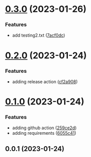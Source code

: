 # [0.3.0](https://github.com/dpuka/demo-changelog/compare/v0.2.0...v0.3.0) (2023-01-26)


### Features

* add testing2.txt ([7acf0dc](https://github.com/dpuka/demo-changelog/commit/7acf0dc16bd00678e1bff0dd6259fdca0f6f45b3))



# [0.2.0](https://github.com/dpuka/demo-changelog/compare/v0.1.0...v0.2.0) (2023-01-24)


### Features

* adding release action ([cf2a908](https://github.com/dpuka/demo-changelog/commit/cf2a90884e268a6b444d8566e834b3fd92d0736d))



# [0.1.0](https://github.com/dpuka/demo-changelog/compare/v0.0.1...v0.1.0) (2023-01-24)


### Features

* adding github action ([259ce2d](https://github.com/dpuka/demo-changelog/commit/259ce2d0c2dafd188adca0bdfd2a5612997da218))
* adding requirements ([6055c41](https://github.com/dpuka/demo-changelog/commit/6055c41cc5bb0ab217a4bdafb15f34f518ed8930))



## 0.0.1 (2023-01-24)



